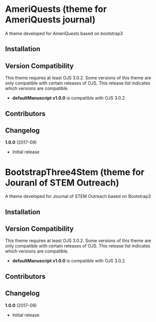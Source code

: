 # AmeriQuests (theme for AmeriQuests journal) 

A theme developed for AmeriQuests based on bootstrap3 

## Installation


## Version Compatibility

This theme requires at least OJS 3.0.2. Some versions of this theme are only compatible with certain releases of OJS. This release list indicates which versions are compatible.

* **defaultManuscript v1.0.0** is compatible with OJS 3.0.2.

## Contributors


## Changelog

**1.0.0** (2017-09)
* Initial release
# BootstrapThree4Stem (theme for Jouranl of STEM Outreach) 

A theme developed for Journal of STEM Outreach based on Bootstrap3  

## Installation


## Version Compatibility

This theme requires at least OJS 3.0.2. Some versions of this theme are only compatible with certain releases of OJS. This release list indicates which versions are compatible.

* **defaultManuscript v1.0.0** is compatible with OJS 3.0.2.

## Contributors


## Changelog

**1.0.0** (2017-09)
* Initial release
